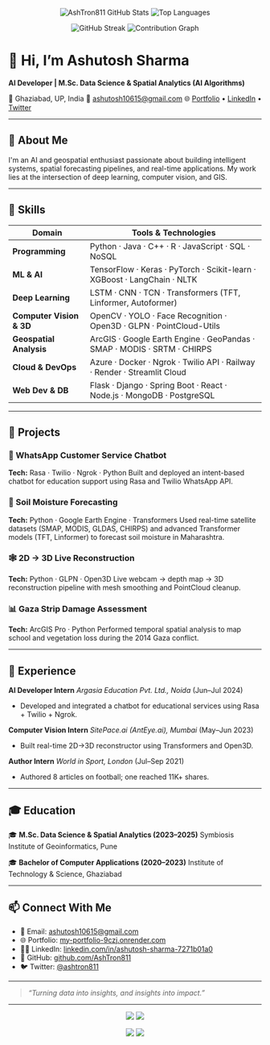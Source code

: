 <!-- GitHub Profile Stats and Graphs -->

<p align="center">
  <img src="https://github-readme-stats.vercel.app/api?username=AshTron811&show_icons=true&theme=tokyonight&count_private=true" alt="AshTron811 GitHub Stats" />
  <img src="https://github-readme-stats.vercel.app/api/top-langs/?username=AshTron811&layout=compact&theme=tokyonight" alt="Top Languages" />
</p>

<p align="center">
  <img src="https://github-readme-streak-stats.herokuapp.com/?user=AshTron811&theme=tokyonight" alt="GitHub Streak" />
  <img src="https://github-readme-activity-graph.cyclic.app/graph?username=AshTron811&theme=react-dark&area=true&hide_border=true" alt="Contribution Graph" />
</p>

# 👋 Hi, I’m Ashutosh Sharma

**AI Developer | M.Sc. Data Science & Spatial Analytics (AI Algorithms)**

📍 Ghaziabad, UP, India
📧 [ashutosh10615@gmail.com](mailto:ashutosh10615@gmail.com)
🌐 [Portfolio](https://my-portfolio-9czj.onrender.com) • [LinkedIn](https://www.linkedin.com/in/ashutosh-sharma-7271b01a0/) • [Twitter](https://twitter.com/ashtron811)

---

## 🧠 About Me

I'm an AI and geospatial enthusiast passionate about building intelligent systems, spatial forecasting pipelines, and real-time applications. My work lies at the intersection of deep learning, computer vision, and GIS.

---

## 🔧 Skills

| Domain                   | Tools & Technologies                                                     |
| ------------------------ | ------------------------------------------------------------------------ |
| **Programming**          | Python · Java · C++ · R · JavaScript · SQL · NoSQL                       |
| **ML & AI**              | TensorFlow · Keras · PyTorch · Scikit-learn · XGBoost · LangChain · NLTK |
| **Deep Learning**        | LSTM · CNN · TCN · Transformers (TFT, Linformer, Autoformer)             |
| **Computer Vision & 3D** | OpenCV · YOLO · Face Recognition · Open3D · GLPN · PointCloud-Utils      |
| **Geospatial Analysis**  | ArcGIS · Google Earth Engine · GeoPandas · SMAP · MODIS · SRTM · CHIRPS  |
| **Cloud & DevOps**       | Azure · Docker · Ngrok · Twilio API · Railway · Render · Streamlit Cloud |
| **Web Dev & DB**         | Flask · Django · Spring Boot · React · Node.js · MongoDB · PostgreSQL    |

---

## 🚀 Projects

### 🤖 WhatsApp Customer Service Chatbot

**Tech:** Rasa · Twilio · Ngrok · Python
Built and deployed an intent-based chatbot for education support using Rasa and Twilio WhatsApp API.

### 🌱 Soil Moisture Forecasting

**Tech:** Python · Google Earth Engine · Transformers
Used real-time satellite datasets (SMAP, MODIS, GLDAS, CHIRPS) and advanced Transformer models (TFT, Linformer) to forecast soil moisture in Maharashtra.

### 🕸 2D → 3D Live Reconstruction

**Tech:** Python · GLPN · Open3D
Live webcam → depth map → 3D reconstruction pipeline with mesh smoothing and PointCloud cleanup.

### 📊 Gaza Strip Damage Assessment

**Tech:** ArcGIS Pro · Python
Performed temporal spatial analysis to map school and vegetation loss during the 2014 Gaza conflict.

---

## 💼 Experience

**AI Developer Intern**
*Argasia Education Pvt. Ltd., Noida* (Jun–Jul 2024)

* Developed and integrated a chatbot for educational services using Rasa + Twilio + Ngrok.

**Computer Vision Intern**
*SitePace.ai (AntEye.ai), Mumbai* (May–Jun 2023)

* Built real-time 2D→3D reconstructor using Transformers and Open3D.

**Author Intern**
*World in Sport, London* (Jul–Sep 2021)

* Authored 8 articles on football; one reached 11K+ shares.

---

## 🎓 Education

🎓 **M.Sc. Data Science & Spatial Analytics (2023–2025)**
Symbiosis Institute of Geoinformatics, Pune

🎓 **Bachelor of Computer Applications (2020–2023)**
Institute of Technology & Science, Ghaziabad

---

## 📫 Connect With Me

* 📧 Email: [ashutosh10615@gmail.com](mailto:ashutosh10615@gmail.com)
* 🌐 Portfolio: [my-portfolio-9czj.onrender.com](https://my-portfolio-9czj.onrender.com)
* 🧑‍💼 LinkedIn: [linkedin.com/in/ashutosh-sharma-7271b01a0](https://www.linkedin.com/in/ashutosh-sharma-7271b01a0)
* 🐙 GitHub: [github.com/AshTron811](https://github.com/AshTron811)
* 🐦 Twitter: [@ashtron811](https://twitter.com/ashtron811)

---

> *“Turning data into insights, and insights into impact.”*

---

<!-- Repeated Stats at the End -->

<p align="center">
  <img src="https://github-readme-stats.vercel.app/api?username=AshTron811&show_icons=true&theme=tokyonight&count_private=true" />
  <img src="https://github-readme-stats.vercel.app/api/top-langs/?username=AshTron811&layout=compact&theme=tokyonight" />
</p>
<p align="center">
  <img src="https://github-readme-streak-stats.herokuapp.com/?user=AshTron811&theme=tokyonight" />
  <img src="https://github-readme-activity-graph.cyclic.app/graph?username=AshTron811&theme=react-dark&area=true&hide_border=true" />
</p>
